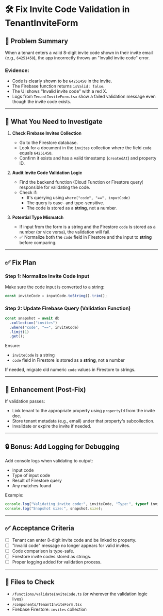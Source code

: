 # 🛠️ Fix Invite Code Validation in TenantInviteForm

## 🧩 Problem Summary

When a tenant enters a valid 8-digit invite code shown in their invite email (e.g., `64251450`), the app incorrectly throws an "Invalid invite code" error.

### Evidence:
- Code is clearly shown to be `64251450` in the invite.
- The Firebase function returns `isValid: false`.
- The UI shows "Invalid invite code" with a red X.
- Logs from `TenantInviteForm.tsx` show a failed validation message even though the invite code exists.

---

## 🔎 What You Need to Investigate

1. **Check Firebase Invites Collection**
   - Go to the Firestore database.
   - Look for a document in the `invites` collection where the field `code` equals `64251450`.
   - Confirm it exists and has a valid timestamp (`createdAt`) and property ID.

2. **Audit Invite Code Validation Logic**
   - Find the backend function (Cloud Function or Firestore query) responsible for validating the code.
   - Check if:
     - It's querying using `where("code", "==", inputCode)`
     - The query is case- and type-sensitive.
     - The code is stored as a **string**, not a number.

3. **Potential Type Mismatch**
   - If input from the form is a string and the Firestore `code` is stored as a number (or vice versa), the validation will fail.
   - ✅ Normalize both the `code` field in Firestore and the input to **string** before comparing.

---

## ✅ Fix Plan

### Step 1: Normalize Invite Code Input
Make sure the code input is converted to a string:

```ts
const inviteCode = inputCode.toString().trim();
```

### Step 2: Update Firebase Query (Validation Function)

```ts
const snapshot = await db
  .collection("invites")
  .where("code", "==", inviteCode)
  .limit(1)
  .get();
```

Ensure:
- `inviteCode` is a string
- `code` field in Firestore is stored as a **string**, not a number

If needed, migrate old numeric `code` values in Firestore to strings.

---

## 🚀 Enhancement (Post-Fix)

If validation passes:
- Link tenant to the appropriate property using `propertyId` from the invite doc.
- Store tenant metadata (e.g., email) under that property's subcollection.
- Invalidate or expire the invite if needed.

---

## 🔒 Bonus: Add Logging for Debugging

Add console logs when validating to output:
- Input code
- Type of input code
- Result of Firestore query
- Any matches found

Example:

```ts
console.log("Validating invite code:", inviteCode, "Type:", typeof inviteCode);
console.log("Snapshot size:", snapshot.size);
```

---

## ✅ Acceptance Criteria

- [ ] Tenant can enter 8-digit invite code and be linked to property.
- [ ] "Invalid code" message no longer appears for valid invites.
- [ ] Code comparison is type-safe.
- [ ] Firestore invite codes stored as strings.
- [ ] Proper logging added for validation process.

---

## 📁 Files to Check

- `/functions/validateInviteCode.ts` (or wherever the validation logic lives)
- `/components/TenantInviteForm.tsx`
- Firebase Firestore: `invites` collection

